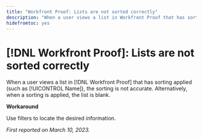 ```yaml
---
title: "Workfront Proof: Lists are not sorted correctly"
description: "When a user views a list in Workfront Proof that has sorting applied (such as Name), the sorting is not accurate."
hidefromtoc: yes
---
```


# [!DNL Workfront Proof]: Lists are not sorted correctly

When a user views a list in [!DNL Workfront Proof] that has sorting applied (such as [!UICONTROL Name]), the sorting is not accurate. Alternatively, when a sorting is applied, the list is blank.

**Workaround**

Use filters to locate the desired information.

_First reported on March 10, 2023._

